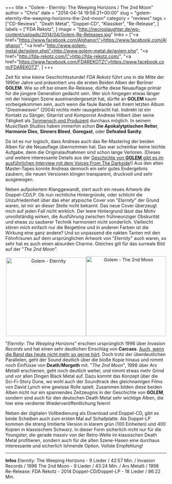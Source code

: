 +++
title = "Golem - Eternity: The Weeping Horizons / The 2nd Moon"
author = "Chris"
date = "2014-04-14 19:56:21+00:00"
slug = "golem-eternity-the-weeping-horizons-the-2nd-moon"
category = "reviews"
tags = ["CD-Reviews", "Death Metal", "Doppel-CD", "Klassiker", "Re-Release", ]
labels = ["FDA Rekotz", ]
image = "http://necroslaughter.de/wp-content/uploads/2014/04/Golem-Re-Releases.jpg"
links = ["<a href=\"https://www.facebook.com/Alghanor\">https://www.facebook.com/Alghanor</a>", "<a href=\"http://www.golem-metal.de/golem.php\">http://www.golem-metal.de/golem.php</a>", "<a href=\"http://fda-rekotz.com/\">http://fda-rekotz.com/</a>", "<a href=\"https://www.facebook.com/FDAREKOTZ\">https://www.facebook.com/FDAREKOTZ</a>", ]
+++

Zeit für eine kleine Geschichtsstunde! _FDA Rekotz_ führt uns in die Mitte der 1990er Jahre und präsentiert uns die ersten Beiden Alben der Berliner **GOLEM**. Wie so oft bei einem Re-Release, dürfte diese Neuauflage primär für die jüngere Generation gedacht sein. Wer sich hingegen etwas länger mit der hiesigen Szene auseinandergesetzt hat, dürfte an **GOLEM** kaum vorbeigekommen sein, auch wenn die faule Bande seit ihrem letzten Album "_Dreamweaver_" (2004) nichts mehr rausgebracht hat. Indirekt ist ein Kontakt zu Sänger, Gitarrist und Komponist Andreas Hilbert über seine Tätigkeit als <a href="http://musicflash.de/html/andreas.html">Tonmensch und Produzent</a> durchaus möglich. In seinem Musicflash Studios haben immerhin schon **Die Apokalytptischen Reiter**, **Harmonie Dies**, **Sinners Bleed**, **Goregast**, oder **Defeated Sanity**.

Da ist es nur logisch, dass Andreas auch das Re-Mastering der beiden Alben für die Neuauflage übernommen hat. Das war scheinbar keine leichte Aufgabe, denn die Originalaufnahmen sind schon lange Verloren. (Dieses und weitere interessante Details aus der <a href="http://www.voicesfromthedarkside.de/Interviews/GOLEM--9039.html">Geschichte von **GOLEM** gibt es im ausführlichen Interview mit dem Voices From The Darkside</a>!) Aus den alten Master-Tapes konnte Andreas dennoch ein sehr gutes Endergebnis zaubern, die neuen Versionen klingen transparent, druckvoll und sehr ausgewogen.

Neben aufpoliertem Klanggewandt, ziert auch ein neues Artwork die Doppel-CD/LP. Ob nun rechtliche Hintergründe, oder schlicht die Unzufriedenheit über das eher atypische Cover von "_Eternity_" der Grund waren, ist mir an dieser Stelle nicht bekannt. Das neue Cover überzeugt mich auf jeden Fall nicht wirklich. Der leere Hintergrund lässt das Motiv unvollständig wirken, die Ausführung zwischen frühneunziger Obskurität und etwas zu sauberer Technik harmoniert nicht sonderlich. Vielleicht stören mich einfach nur die Beigetöne und in anderen Farben ist die Wirkung eine ganz andere? Und so unpassend die nakten Tanten mit den Föhnfrisuren auf dem ursprünglichen Artwork von "_Eternity_" auch waren, so sehr hat es auch einen absurden Charme. Gleiches gilt für das surreale Bild auf der "_The 2nd Moon_".

<center>
<img alt="Golem - Eternity" class="alignnone size-full wp-image-12872" height="246" src="http://necroslaughter.de/wp-content/uploads/2014/04/Golem-Eternity.jpg" width="250"/><img alt="Golem - The 2nd Moon" class="alignnone size-large wp-image-12873" height="250" src="http://necroslaughter.de/wp-content/uploads/2014/04/Golem-The-2nd-Moon.jpg" width="250"/>
</center>

"_Eternity: The Weeping Horizons_" erschien ursprünglich 1996 über _Invasion Records_ und hat einen sehr deutlichen Einschlag von **Carcass**. <a href="http://www.metal.de/heavy-metal/interview/golem/36068-golem/">Auch, wenn die Band das heute nicht mehr so gerne hört</a>. Doch trotz der überdeutlichen Parallelen, geht der Sound deutlich über die bloße Kopie hinaus und nimmt noch Einflüsse von **Death**/**Morgoth** mit. "_The 2nd Moon_", 1998 über _Ars Metalli_ erschienen, geht noch deutlich weiter, und nimmt etwas mehr Grind und vor allen Dingen Black Metal auf. Dazu kommt das Konzept über die Sci-Fi-Story Dune, wo wohl auch der Soundtrack des gleichnamigen Films von David Lynch eine gewisse Rolle spielt. Zusammen bilden diese beiden Alben nicht nur ein spannendes Zeitzeugnis in der Geschichte von **GOLEM**, sondern sind auch für den deutschen Death Metal sehr wichtige Alben, die hier eine verdiente Wiederveröffentlichung feiern!

Neben der digitalen Vollbedienung als Download und Doppel-CD, gibt es beide Scheiben auch zum ersten Mal auf Schallplatte. Als Doppel-LP kommen die streng limitierte Version in klarem grün (100 Einheiten) und 400 Kopien in klassischem Schwarz. In dieser Form sicherlich nicht nur für die Youngster, die gerade massiv von der Retro-Welle im klassischen Death Metal profitieren, sondern auch für die alten Szene-Hasen eine durchaus interessante und sicherlich lohnende Option. Vollste Empfehlung!



---
**Infos**
Eternity: The Weeping Horizons - 9 Lieder / 42:57 Min. / Invasion Records / 1996
The 2nd Moon - 9 Lieder / 43:24 Min. / Ars Metalli / 1998
Re-Release: FDA Rekotz - 2014
Doppel-CD/Doppel-LP - 18 Lieder / 86:22 Min.
